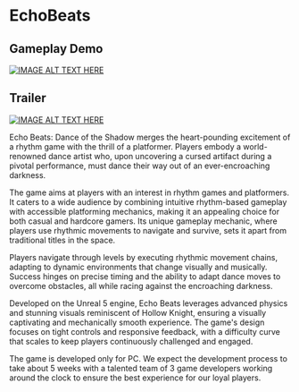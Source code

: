 # EchoBeats

## Gameplay Demo
[![IMAGE ALT TEXT HERE](https://img.youtube.com/vi/gXZLn1zZV1s/0.jpg)](https://www.youtube.com/watch?v=gXZLn1zZV1s)

## Trailer
[![IMAGE ALT TEXT HERE](https://img.youtube.com/vi/PK0cHtq40xo/0.jpg)](https://www.youtube.com/watch?v=PK0cHtq40xo)

Echo Beats: Dance of the Shadow merges the heart-pounding excitement of a rhythm game with the thrill of a platformer. Players embody a world-renowned dance artist who, upon uncovering a cursed artifact during a pivotal performance, must dance their way out of an ever-encroaching darkness.

The game aims at players with an interest in rhythm games and platformers. It caters to a wide audience by combining intuitive rhythm-based gameplay with accessible platforming mechanics, making it an appealing choice for both casual and hardcore gamers. Its unique gameplay mechanic, where players use rhythmic movements to navigate and survive, sets it apart from traditional titles in the space.

Players navigate through levels by executing rhythmic movement chains, adapting to dynamic environments that change visually and musically. Success hinges on precise timing and the ability to adapt dance moves to overcome obstacles, all while racing against the encroaching darkness.

Developed on the Unreal 5 engine, Echo Beats leverages advanced physics and stunning visuals reminiscent of Hollow Knight, ensuring a visually captivating and mechanically smooth experience. The game's design focuses on tight controls and responsive feedback, with a difficulty curve that scales to keep players continuously challenged and engaged.

The game is developed only for PC. We expect the development process to take about 5 weeks
with a talented team of 3 game developers working around the clock to ensure the best experience for our loyal players.
